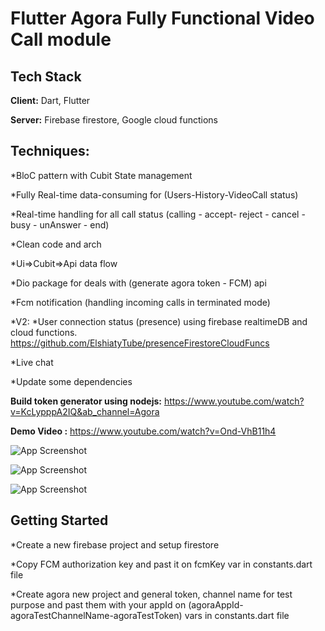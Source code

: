 # Flutter Agora Fully Functional Video Call module

## Tech Stack

**Client:** Dart, Flutter

**Server:** Firebase firestore, Google cloud functions

## Techniques:

*BloC pattern with Cubit State management

*Fully Real-time data-consuming for (Users-History-VideoCall status)

*Real-time handling for all call status (calling - accept- reject - cancel - busy - unAnswer - end)

*Clean code and arch

*Ui=>Cubit=>Api data flow

*Dio package for deals with (generate agora token - FCM) api

*Fcm notification (handling incoming calls in terminated mode)

*V2: *User connection status (presence) using firebase realtimeDB and cloud functions. https://github.com/ElshiatyTube/presenceFirestoreCloudFuncs

*Live chat

*Update some dependencies

**Build token generator using nodejs:** https://www.youtube.com/watch?v=KcLypppA2IQ&ab_channel=Agora

**Demo Video :** https://www.youtube.com/watch?v=Ond-VhB11h4


![App Screenshot](https://i.ibb.co/3kWWdVX/Untitled1.png)

![App Screenshot](https://i.ibb.co/nbV41dV/new.png)

![App Screenshot](https://i.ibb.co/8KdjTF1/Untitled2.png)


## Getting Started

*Create a new firebase project and setup firestore

*Copy FCM authorization key and past it on fcmKey var in constants.dart file

*Create agora new project and general token, channel name for test purpose and past them with your appId on (agoraAppId-agoraTestChannelName-agoraTestToken) vars in constants.dart file
